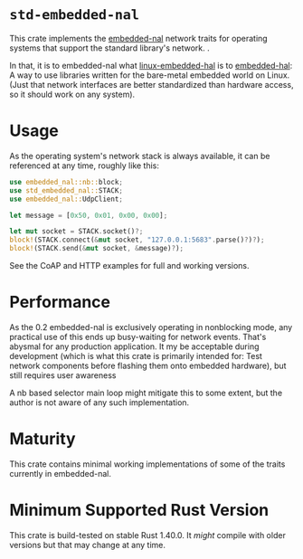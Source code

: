 # `std-embedded-nal`

This crate implements the [embedded-nal] network traits for operating systems that support the standard library's network.
.

In that, it is to embedded-nal what [linux-embedded-hal] is to [embedded-hal]:
A way to use libraries written for the bare-metal embedded world on Linux.
(Just that network interfaces are better standardized than hardware access, so it should work on any system).

# Usage

As the operating system's network stack is always available,
it can be referenced at any time, roughly like this:

```rust
use embedded_nal::nb::block;
use std_embedded_nal::STACK;
use embedded_nal::UdpClient;

let message = [0x50, 0x01, 0x00, 0x00];

let mut socket = STACK.socket()?;
block!(STACK.connect(&mut socket, "127.0.0.1:5683".parse()?)?);
block!(STACK.send(&mut socket, &message)?);
```

See the CoAP and HTTP examples for full and working versions.

# Performance

As the 0.2 embedded-nal is exclusively operating in nonblocking mode,
any practical use of this ends up busy-waiting for network events.
That's abysmal for any production application.
It my be acceptable during development
(which is what this crate is primarily intended for:
Test network components before flashing them onto embedded hardware),
but still requires user awareness

A nb based selector main loop might mitigate this to some extent,
but the author is not aware of any such implementation.

# Maturity

This crate contains minimal working implementations of some of the traits currently in embedded-nal.

# Minimum Supported Rust Version

This crate is build-tested on stable Rust 1.40.0.
It *might* compile with older versions but that may change at any time.

[embedded-nal]: https://crates.io/crates/embedded-nal
[linux-embedded-hal]: https://crates.io/crates/linux-embedded-hal
[embedded-hal]: https://crates.io/crates/embedded-hal
